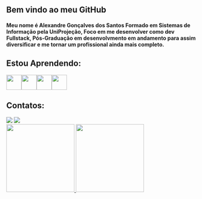 ## Bem vindo ao meu GitHub

<h4>Meu nome é Alexandre Gonçalves dos Santos Formado em Sistemas de Informação pela UniProjeção, Foco em me desenvolver como dev Fullstack, Pós-Graduação em desenvolvmento em andamento para assim diversificar e me tornar um profissional ainda mais completo. <h4/>




## Estou Aprendendo:


<img src="https://cdn.jsdelivr.net/gh/devicons/devicon@latest/icons/django/django-plain.svg" width="40" height="40" /><img
src="https://cdn.jsdelivr.net/gh/devicons/devicon@latest/icons/python/python-original.svg" width="40" height="40" /><img                                                                      src="https://cdn.jsdelivr.net/gh/devicons/devicon@latest/icons/javascript/javascript-original.svg" width="40" height="40" /><img src="https://cdn.jsdelivr.net/gh/devicons/devicon@latest/icons/postgresql/postgresql-original.svg" width="40" height="40" />

## Contatos:

<div>
<a href = "mailto:4lex4andr3@gmail.com"><img src="https://img.shields.io/badge/Gmail-D14836?style=for-the-badge&logo=gmail&logoColor=white" target="_blank"></a>
<a href="https://www.linkedin.com/in/alexandregon%C3%A7alvesdossantos/" target="_blank"><img src="https://img.shields.io/badge/-LinkedIn-%230077B5?style=for-the-badge&logo=linkedin&logoColor=white" target="_blank"></a>   
</div>

<div>
<a href="https://github.com/Alexandre-jagger">
<img height="180em" src="https://github-readme-stats.vercel.app/api/top-langs/?username=Alexandre-jagger&layout=compact&langs_count=7&theme=dracula"/>
<img height="180em" src="https://github-readme-stats.vercel.app/api?username=Alexandre-jagger&show_icons=true&theme=dracula&include_all_commits=true&count_private=true"/>
</div>
          
